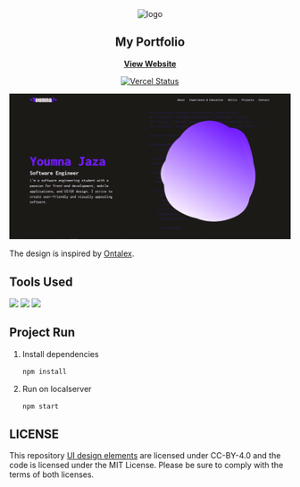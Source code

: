 <div id="top"></div>

<div align="center">

  <img src="https://github.com/Yomna-J/Portfolio/blob/main/src/assets/logo.svg" alt="logo" width="280">

  <h2 align="center">My Portfolio</h2>
  <p align="center">
    <a href="https://youmnajaza.vercel.app"><strong>View Website</strong></a>
  </p> 
  
  
  [![Vercel Status](https://vercel-badge-ar363.vercel.app/?app=eleventy-stylus-blog-theme)](https://github.com/Yomna-J/Portfolio/deployments/activity_log?environment=Production)

</div>

![Desktop Preview](/resources/UI.png)

The design is inspired by [Ontalex](https://www.figma.com/community/file/1176098420505083930). 

## Tools Used
<img src="https://img.shields.io/static/v1?label=&message=React Js&color=61DAFB&logo=React&logoColor=000000"/> <img src="https://img.shields.io/static/v1?label=&message=Tailwind CSS&color=06B6D4&logo=tailwind css&logoColor=FFFFFF"/>
 <img src="https://img.shields.io/static/v1?label=&message=Vercel&color=000000&logo=vercel&logoColor=FFFFFF"/>

## Project Run
1. Install dependencies

   ```sh
   npm install
   ```
2. Run on localserver

   ```sh
   npm start
   ```
## LICENSE
This repository [UI design elements](https://www.figma.com/community/file/1176098420505083930) are licensed under CC-BY-4.0 and the code is licensed under the MIT License. Please be sure to comply with the terms of both licenses.
